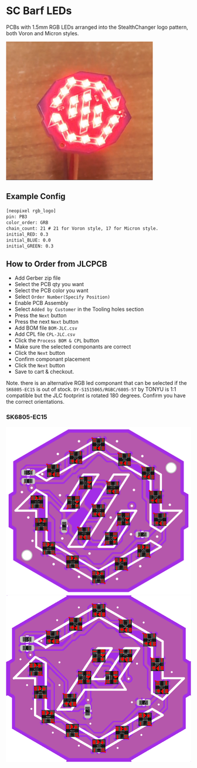 # SC Barf LEDs

PCBs with 1.5mm RGB LEDs arranged into the StealthChanger logo pattern, both Voron and Micron styles.

<img src="images/1.png" width=400>

## Example Config

```text
[neopixel rgb_logo]
pin: PB3
color_order: GRB
chain_count: 21 # 21 for Voron style, 17 for Micron style.
initial_RED: 0.3
initial_BLUE: 0.0
initial_GREEN: 0.3
```

## How to Order from JLCPCB

- Add Gerber zip file
- Select the PCB qty you want
- Select the PCB color you want
- Select `Order Number(Specify Position)`
- Enable PCB Assembly
- Select `Added by Customer` in the Tooling holes section
- Press the `Next` button
- Press the next `Next` button
- Add BOM file `BOM-JLC.csv`
- Add CPL file `CPL-JLC.csv`
- Click the `Process BOM & CPL` button
- Make sure the selected componants are correct
- Click the `Next` button
- Confirm componant placement
- Click the `Next` button
- Save to cart & checkout.

Note. there is an alternative RGB led componant that can be selected if the `SK6805-EC15` is out of stock. `DY-S1515065/RGBC/6805-5T` by TONYU is 1:1 compatible but the JLC footprint is rotated 180 degrees. Confirm you have the correct orientations.

### SK6805-EC15
<img src="images/corrcet_placement.png" width=800>
<img src="images/correct_placement_micron.png" width=800>
